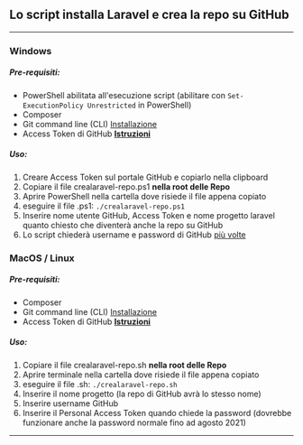 <h2>Lo script installa Laravel e crea la repo su GitHub</h3>
<hr>
<h3>Windows</h3>
<h5>Pre-requisiti:</h5>
<ul>
    <li>PowerShell abilitata all'esecuzione script (abilitare con <code>Set-ExecutionPolicy Unrestricted</code> in PowerShell)</li>
    <li>Composer</li>
    <li>Git command line (CLI) <a href="https://git-scm.com/download/win">Installazione</a></li>
    <li>Access Token di GitHub <a style="font-weight: bold; text-decoration: underline" href="https://docs.github.com/en/github/authenticating-to-github/creating-a-personal-access-token">Istruzioni</a> </li>
</ul>
<h5>Uso:</h5>
<ol>
<li>Creare Access Token sul portale GitHub e copiarlo nella clipboard</li>
<li>Copiare il file crealaravel-repo.ps1 <strong>nella root delle Repo</strong></li>
<li>Aprire PowerShell nella cartella dove risiede il file appena copiato</li>
<li>eseguire il file .ps1: <code>./crealaravel-repo.ps1</code> </li>
<li>Inserire nome utente GitHub, Access Token e nome progetto laravel quanto chiesto che diventerà anche la repo su GitHub</li>
<li>Lo script chiederà username e password di GitHub <span style="text-decoration: underline">più volte</span> </li>
</ol>
<h3>MacOS / Linux</h3>
<h5>Pre-requisiti:</h5>
<ul>
    <li>Composer</li>
    <li>Git command line (CLI) <a href="https://git-scm.com/download/mac">Installazione</a></li>
<li>Access Token di GitHub <a style="font-weight: bold; text-decoration: underline" href="https://docs.github.com/en/github/authenticating-to-github/creating-a-personal-access-token">Istruzioni</a> </li>
</ul>
<h5>Uso:</h5>
<ol>
<li>Copiare il file crealaravel-repo.sh <strong>nella root delle Repo</strong></li>
<li>Aprire terminale nella cartella dove risiede il file appena copiato</li>
<li>eseguire il file .sh: <code>./crealaravel-repo.sh</code> </li>
<li>Inserire il nome progetto (la repo di GitHub avrà lo stesso nome)</li>
<li>Inserire username GitHub</li>
<li>Inserire il Personal Access Token quando chiede la password (dovrebbe funzionare anche la password normale fino ad agosto 2021)</li>
</ol>

<hr>




